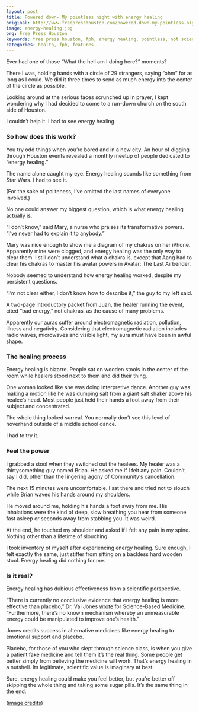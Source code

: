 ```yaml
---
layout: post
title: Powered down- My pointless night with energy healing
original: http://www.freepresshouston.com/powered-down-my-pointless-night-with-energy-healing/
image: energy-healing.jpg
org: Free Press Houston
keywords: free press houston, fph, energy healing, pointless, not scientific, wrong
categories: health, fph, features
---
```


Ever had one of those “What the hell am I doing here?” moments?

<!--break-->

There I was, holding hands with a circle of 29 strangers, saying “ohm” for as long as I could. We did it three times to send as much energy into the center of the circle as possible.

Looking around at the serious faces scrunched up in prayer, I kept wondering why I had decided to come to a run-down church on the south side of Houston.

I couldn’t help it. I had to see energy healing.

### So how does this work? 

You try odd things when you’re bored and in a new city. An hour of digging through Houston events revealed a monthly meetup of people dedicated to “energy healing.”

The name alone caught my eye. Energy healing sounds like something from Star Wars. I had to see it.

(For the sake of politeness, I’ve omitted the last names of everyone involved.)

No one could answer my biggest question, which is what energy healing actually is.

“I don’t know,” said Mary, a nurse who praises its transformative powers. “I’ve never had to explain it to anybody.”

Mary was nice enough to show me a diagram of my chakras on her iPhone. Apparently mine were clogged, and energy healing was the only way to clear them. I still don’t understand what a chakra is, except that Aang had to clear his chakras to master his avatar powers in Avatar: The Last Airbender.

Nobody seemed to understand how energy healing worked, despite my persistent questions.

“I’m not clear either, I don’t know how to describe it,” the guy to my left said.

A two-page introductory packet from Juan, the healer running the event, cited “bad energy,” not chakras, as the cause of many problems.

Apparently our auras suffer around electromagnetic radiation, pollution, illness and negativity. Considering that electromagnetic radiation includes radio waves, microwaves and visible light, my aura must have been in awful shape.

### The healing process

Energy healing is bizarre. People sat on wooden stools in the center of the room while healers stood next to them and did their thing.

One woman looked like she was doing interpretive dance. Another guy was making a motion like he was dumping salt from a giant salt shaker above his healee’s head. Most people just held their hands a foot away from their subject and concentrated.

The whole thing looked surreal. You normally don’t see this level of hoverhand outside of a middle school dance.

I had to try it.

### Feel the power

I grabbed a stool when they switched out the healees. My healer was a thirtysomething guy named Brian. He asked me if I felt any pain. Couldn’t say I did, other than the lingering agony of Community‘s cancellation.

The next 15 minutes were uncomfortable. I sat there and tried not to slouch while Brian waved his hands around my shoulders.

He moved around me, holding his hands a foot away from me. His inhalations were the kind of deep, slow breathing you hear from someone fast asleep or seconds away from stabbing you. It was weird.

At the end, he touched my shoulder and asked if I felt any pain in my spine. Nothing other than a lifetime of slouching.

I took inventory of myself after experiencing energy healing. Sure enough, I felt exactly the same, just stiffer from sitting on a backless hard wooden stool. Energy healing did nothing for me.

### Is it real? 

Energy healing has dubious effectiveness from a scientific perspective.

“There is currently no conclusive evidence that energy healing is more effective than placebo,” Dr. Val Jones [wrote](http://www.sciencebasedmedicine.org/energy-healing-in-maryland/) for Science-Based Medicine. “Furthermore, there’s no known mechanism whereby an unmeasurable energy could be manipulated to improve one’s health.”

Jones credits success in alternative medicines like energy healing to emotional support and placebo.

Placebo, for those of you who slept through science class, is when you give a patient fake medicine and tell them it’s the real thing. Some people get better simply from believing the medicine will work. That’s energy healing in a nutshell. Its legitimate, scientific value is imaginary at best.

Sure, energy healing could make you feel better, but you’re better off skipping the whole thing and taking some sugar pills. It’s the same thing in the end.

([image credits](http://pastebin.com/FEs8WnwL))